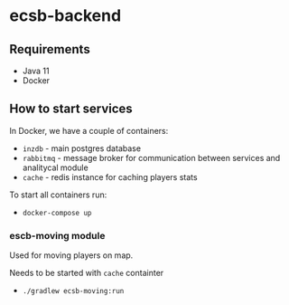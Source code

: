 # ecsb-backend

## Requirements

- Java 11
- Docker

## How to start services

In Docker, we have a couple of containers:

- `inzdb` - main postgres database
- `rabbitmq` - message broker for communication between services and analitycal module
- `cache` - redis instance for caching players stats

To start all containers run:

- `docker-compose up`

### escb-moving module

Used for moving players on map.

Needs to be started with `cache` containter

- `./gradlew ecsb-moving:run`
